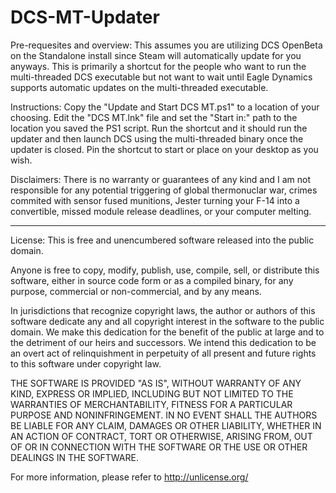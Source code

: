 # DCS-MT-Updater

Pre-requesites and overview:
This assumes you are utilizing DCS OpenBeta on the Standalone install since Steam will automatically update for you anyways.  This is primarily a shortcut for the people who want to run the multi-threaded DCS executable but not want to wait until Eagle Dynamics supports automatic updates on the multi-threaded executable.

Instructions:
Copy the "Update and Start DCS MT.ps1" to a location of your choosing.  Edit the "DCS MT.lnk" file and set the "Start in:" path to the location you saved the PS1 script.  Run the shortcut and it should run the updater and then launch DCS using the multi-threaded binary once the updater is closed.  Pin the shortcut to start or place on your desktop as you wish.

Disclaimers: There is no warranty or guarantees of any kind and I am not responsible for any potential triggering of global thermonuclar war, crimes commited with sensor fused munitions, Jester turning your F-14 into a convertible, missed module release deadlines, or your computer melting.  

------------------------------------------------------------------
License: 
This is free and unencumbered software released into the public domain.

Anyone is free to copy, modify, publish, use, compile, sell, or
distribute this software, either in source code form or as a compiled
binary, for any purpose, commercial or non-commercial, and by any
means.

In jurisdictions that recognize copyright laws, the author or authors
of this software dedicate any and all copyright interest in the
software to the public domain. We make this dedication for the benefit
of the public at large and to the detriment of our heirs and
successors. We intend this dedication to be an overt act of
relinquishment in perpetuity of all present and future rights to this
software under copyright law.

THE SOFTWARE IS PROVIDED "AS IS", WITHOUT WARRANTY OF ANY KIND,
EXPRESS OR IMPLIED, INCLUDING BUT NOT LIMITED TO THE WARRANTIES OF
MERCHANTABILITY, FITNESS FOR A PARTICULAR PURPOSE AND NONINFRINGEMENT.
IN NO EVENT SHALL THE AUTHORS BE LIABLE FOR ANY CLAIM, DAMAGES OR
OTHER LIABILITY, WHETHER IN AN ACTION OF CONTRACT, TORT OR OTHERWISE,
ARISING FROM, OUT OF OR IN CONNECTION WITH THE SOFTWARE OR THE USE OR
OTHER DEALINGS IN THE SOFTWARE.

For more information, please refer to <http://unlicense.org/>
